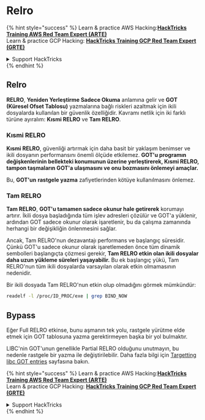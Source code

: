 # Relro

{% hint style="success" %}
Learn & practice AWS Hacking:<img src="/.gitbook/assets/arte.png" alt="" data-size="line">[**HackTricks Training AWS Red Team Expert (ARTE)**](https://training.hacktricks.xyz/courses/arte)<img src="/.gitbook/assets/arte.png" alt="" data-size="line">\
Learn & practice GCP Hacking: <img src="/.gitbook/assets/grte.png" alt="" data-size="line">[**HackTricks Training GCP Red Team Expert (GRTE)**<img src="/.gitbook/assets/grte.png" alt="" data-size="line">](https://training.hacktricks.xyz/courses/grte)

<details>

<summary>Support HackTricks</summary>

* Check the [**subscription plans**](https://github.com/sponsors/carlospolop)!
* **Join the** 💬 [**Discord group**](https://discord.gg/hRep4RUj7f) or the [**telegram group**](https://t.me/peass) or **follow** us on **Twitter** 🐦 [**@hacktricks\_live**](https://twitter.com/hacktricks\_live)**.**
* **Share hacking tricks by submitting PRs to the** [**HackTricks**](https://github.com/carlospolop/hacktricks) and [**HackTricks Cloud**](https://github.com/carlospolop/hacktricks-cloud) github repos.

</details>
{% endhint %}

## Relro

**RELRO**, **Yeniden Yerleştirme Sadece Okuma** anlamına gelir ve **GOT (Küresel Ofset Tablosu)** yazmalarına bağlı riskleri azaltmak için ikili dosyalarda kullanılan bir güvenlik özelliğidir. Kavramı netlik için iki farklı türüne ayıralım: **Kısmi RELRO** ve **Tam RELRO**.

### **Kısmi RELRO**

**Kısmi RELRO**, güvenliği artırmak için daha basit bir yaklaşım benimser ve ikili dosyanın performansını önemli ölçüde etkilemez. **GOT'u programın değişkenlerinin bellekteki konumunun üzerine yerleştirerek, Kısmi RELRO, tampon taşmaların GOT'a ulaşmasını ve onu bozmasını önlemeyi amaçlar.**&#x20;

Bu, **GOT'un** **rastgele yazma** zafiyetlerinden kötüye kullanılmasını önlemez.

### **Tam RELRO**

**Tam RELRO**, **GOT'u tamamen sadece okunur hale getirerek** korumayı artırır. İkili dosya başladığında tüm işlev adresleri çözülür ve GOT'a yüklenir, ardından GOT sadece okunur olarak işaretlenir, bu da çalışma zamanında herhangi bir değişikliğin önlenmesini sağlar.

Ancak, Tam RELRO'nun dezavantajı performans ve başlangıç süresidir. Çünkü GOT'u sadece okunur olarak işaretlemeden önce tüm dinamik sembolleri başlangıçta çözmesi gerekir, **Tam RELRO etkin olan ikili dosyalar daha uzun yükleme süreleri yaşayabilir.** Bu ek başlangıç yükü, Tam RELRO'nun tüm ikili dosyalarda varsayılan olarak etkin olmamasının nedenidir.

Bir ikili dosyada Tam RELRO'nun etkin olup olmadığını görmek mümkündür:
```bash
readelf -l /proc/ID_PROC/exe | grep BIND_NOW
```
## Bypass

Eğer Full RELRO etkinse, bunu aşmanın tek yolu, rastgele yürütme elde etmek için GOT tablosuna yazma gerektirmeyen başka bir yol bulmaktır.

LIBC'nin GOT'unun genellikle Partial RELRO olduğunu unutmayın, bu nedenle rastgele bir yazma ile değiştirilebilir. Daha fazla bilgi için [Targetting libc GOT entries](https://github.com/nobodyisnobody/docs/blob/main/code.execution.on.last.libc/README.md#1---targetting-libc-got-entries) sayfasına bakın.

{% hint style="success" %}
Learn & practice AWS Hacking:<img src="/.gitbook/assets/arte.png" alt="" data-size="line">[**HackTricks Training AWS Red Team Expert (ARTE)**](https://training.hacktricks.xyz/courses/arte)<img src="/.gitbook/assets/arte.png" alt="" data-size="line">\
Learn & practice GCP Hacking: <img src="/.gitbook/assets/grte.png" alt="" data-size="line">[**HackTricks Training GCP Red Team Expert (GRTE)**<img src="/.gitbook/assets/grte.png" alt="" data-size="line">](https://training.hacktricks.xyz/courses/grte)

<details>

<summary>Support HackTricks</summary>

* Check the [**subscription plans**](https://github.com/sponsors/carlospolop)!
* **Join the** 💬 [**Discord group**](https://discord.gg/hRep4RUj7f) or the [**telegram group**](https://t.me/peass) or **follow** us on **Twitter** 🐦 [**@hacktricks\_live**](https://twitter.com/hacktricks\_live)**.**
* **Share hacking tricks by submitting PRs to the** [**HackTricks**](https://github.com/carlospolop/hacktricks) and [**HackTricks Cloud**](https://github.com/carlospolop/hacktricks-cloud) github repos.

</details>
{% endhint %}
